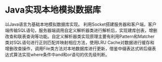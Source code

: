 # Java实现本地模拟数据库
以Java语言为基础本地模拟数据库实现。
利用Socket搭建服务器和客户端，客户端传输SQL语句，服务器端调用自定义解析器类进行解析后，实现建库创表，增删改查和联表查询等功能。自定义解析器类实现原理主要有利用Pattern和Matcher类对SQL语句进行正则匹配并映射相应方法，使用LRU Cache对数据进行缓存和增删改查操作，调用File类方法对本地数据库进行更新，借鉴中缀表达式转后缀表达式算法实现where条件中and和or语句的优先级判断。
